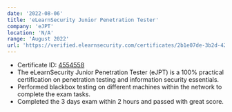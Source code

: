 ```yaml
---
date: '2022-08-06'
title: 'eLearnSecurity Junior Penetration Tester'
company: 'eJPT'
location: 'N/A'
range: 'August 2022'
url: 'https://verified.elearnsecurity.com/certificates/2b1e07de-3b2d-4249-9d21-dd6dcea87cca'
---
```


- Certificate ID: [4554558](https://verified.elearnsecurity.com/certificates/2b1e07de-3b2d-4249-9d21-dd6dcea87cca)
- The eLearnSecurity Junior Penetration Tester (eJPT) is a 100% practical certification on penetration testing and information security essentials.
- Performed blackbox testing on different machines within the network to complete the exam tasks.
- Completed the 3 days exam within 2 hours and passed with great score.
